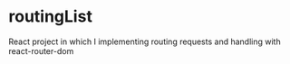 # routingList
React project in which I implementing routing requests and handling with react-router-dom
